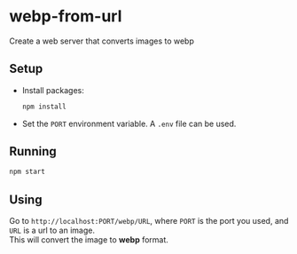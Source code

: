 # webp-from-url

Create a web server that converts images to webp

## Setup
- Install packages:
    ```bash
    npm install
    ```
- Set the `PORT` environment variable. A `.env` file can be used.

## Running
```bash
npm start
```

## Using
Go to `http://localhost:PORT/webp/URL`, where `PORT` is the port you used, and
`URL` is a url to an image.\
This will convert the image to **webp** format.
